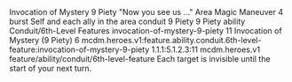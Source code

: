 <ability>
  <name>Invocation of Mystery</name>
  <cost>9 Piety</cost>
  <flavor>&quot;Now you see us …&quot;</flavor>
  <keywords>
    <keyword>Area</keyword>
    <keyword>Magic</keyword>
  </keywords>
  <type>Maneuver</type>
  <distance>4 burst</distance>
  <target>Self and each ally in the area</target>
  <metadata>
    <class>conduit</class>
    <cost>9 Piety</cost>
    <cost_amount>9</cost_amount>
    <cost_resource>Piety</cost_resource>
    <feature_type>ability</feature_type>
    <file_dpath>Conduit/6th-Level Features</file_dpath>
    <item_id>invocation-of-mystery-9-piety</item_id>
    <item_index>11</item_index>
    <item_name>Invocation of Mystery (9 Piety)</item_name>
    <level>6</level>
    <scc>mcdm.heroes.v1:feature.ability.conduit.6th-level-feature:invocation-of-mystery-9-piety</scc>
    <scdc>1.1.1:5.1.2.3:11</scdc>
    <source>mcdm.heroes.v1</source>
    <type>feature/ability/conduit/6th-level-feature</type>
  </metadata>
  <effects>
    <effect type="mundane">Each target is invisible until the start of your next turn.</effect>
  </effects>
</ability>
